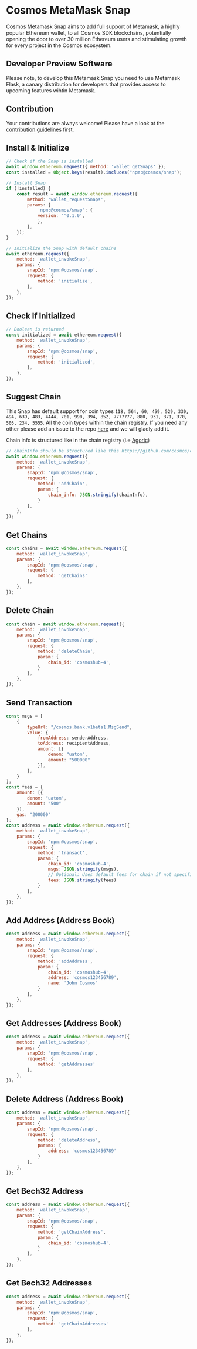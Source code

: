 # Cosmos MetaMask Snap
Cosmos Metamask Snap aims to add full support of Metamask, a highly popular Ethereum wallet, to all Cosmos SDK blockchains, potentially opening the door to over 30 million Ethereum users and stimulating growth for every project in the Cosmos ecosystem.

## Developer Preview Software
Please note, to develop this Metamask Snap you need to use Metamask Flask, a canary distribution for developers that provides access to upcoming features wihtin Metamask.

## Contribution
Your contributions are always welcome! Please have a look at the [contribution guidelines](CONTRIBUTING.md) first.

## Install & Initialize
```javascript
// Check if the Snap is installed
await window.ethereum.request({ method: 'wallet_getSnaps' });
const installed = Object.keys(result).includes("npm:@cosmos/snap");

// Install Snap
if (!installed) {
    const result = await window.ethereum.request({
        method: 'wallet_requestSnaps',
        params: {
            'npm:@cosmos/snap': {
            version: '^0.1.0',
            },
        },
    });
}

// Initialize the Snap with default chains
await ethereum.request({
    method: 'wallet_invokeSnap',
    params: {
        snapId: 'npm:@cosmos/snap',
        request: {
            method: 'initialize',
        },
    },
});
```

## Check If Initialized
```javascript
// Boolean is returned
const initialized = await ethereum.request({
    method: 'wallet_invokeSnap',
    params: {
        snapId: 'npm:@cosmos/snap',
        request: {
            method: 'initialized',
        },
    },
});
```

## Suggest Chain
This Snap has default support for coin types `118, 564, 60, 459, 529, 330, 494, 639, 483, 4444, 701, 990, 394, 852, 7777777, 880, 931, 371, 370, 505, 234, 5555`. All the coin types within the chain registry. If you need any other please add an issue to the repo [here](https://github.com/cosmos/snap/issues) and we will gladly add it.

Chain info is structured like in the chain registry (i.e [Agoric](https://github.com/cosmos/chain-registry/tree/master/agoric))
```javascript
// chainInfo should be structured like this https://github.com/cosmos/chain-registry/tree/master/agoric
await window.ethereum.request({
    method: 'wallet_invokeSnap',
    params: {
        snapId: 'npm:@cosmos/snap',
        request: {
            method: 'addChain',
            param: {
                chain_info: JSON.stringify(chainInfo),
            }
        },
    },
});
```

## Get Chains
```javascript
const chains = await window.ethereum.request({
    method: 'wallet_invokeSnap',
    params: {
        snapId: 'npm:@cosmos/snap',
        request: {
            method: 'getChains'
        },
    },
});
```

## Delete Chain
```javascript
const chain = await window.ethereum.request({
    method: 'wallet_invokeSnap',
    params: {
        snapId: 'npm:@cosmos/snap',
        request: {
            method: 'deleteChain',
            param: {
                chain_id: 'cosmoshub-4',
            }
        },
    },
});
```

## Send Transaction
```javascript
const msgs = [
    {
        typeUrl: "/cosmos.bank.v1beta1.MsgSend",
        value: {
            fromAddress: senderAddress,
            toAddress: recipientAddress,
            amount: [{
                denom: "uatom",
                amount: "500000"
            }],
        },
    }
];
const fees = {
    amount: [{
        denom: "uatom",
        amount: "500"
    }],
    gas: "200000"
};
const address = await window.ethereum.request({
    method: 'wallet_invokeSnap',
    params: {
        snapId: 'npm:@cosmos/snap',
        request: {
            method: 'transact',
            param: {
                chain_id: 'cosmoshub-4',
                msgs: JSON.stringify(msgs),
                // Optional: Uses default fees for chain if not specified
                fees: JSON.stringify(fees)
            }
        },
    },
});
```

## Add Address (Address Book)
```javascript
const address = await window.ethereum.request({
    method: 'wallet_invokeSnap',
    params: {
        snapId: 'npm:@cosmos/snap',
        request: {
            method: 'addAddress',
            param: {
                chain_id: 'cosmoshub-4',
                address: 'cosmos123456789',
                name: 'John Cosmos'
            }
        },
    },
});
```

## Get Addresses (Address Book)
```javascript
const address = await window.ethereum.request({
    method: 'wallet_invokeSnap',
    params: {
        snapId: 'npm:@cosmos/snap',
        request: {
            method: 'getAddresses'
        },
    },
});
```

## Delete Address (Address Book)
```javascript
const address = await window.ethereum.request({
    method: 'wallet_invokeSnap',
    params: {
        snapId: 'npm:@cosmos/snap',
        request: {
            method: 'deleteAddress',
            params: {
                address: 'cosmos123456789'
            }
        },
    },
});
```

## Get Bech32 Address
```javascript
const address = await window.ethereum.request({
    method: 'wallet_invokeSnap',
    params: {
        snapId: 'npm:@cosmos/snap',
        request: {
            method: 'getChainAddress',
            param: {
                chain_id: 'cosmoshub-4',
            }
        },
    },
});
```

## Get Bech32 Addresses
```javascript
const address = await window.ethereum.request({
    method: 'wallet_invokeSnap',
    params: {
        snapId: 'npm:@cosmos/snap',
        request: {
            method: 'getChainAddresses'
        },
    },
});
```